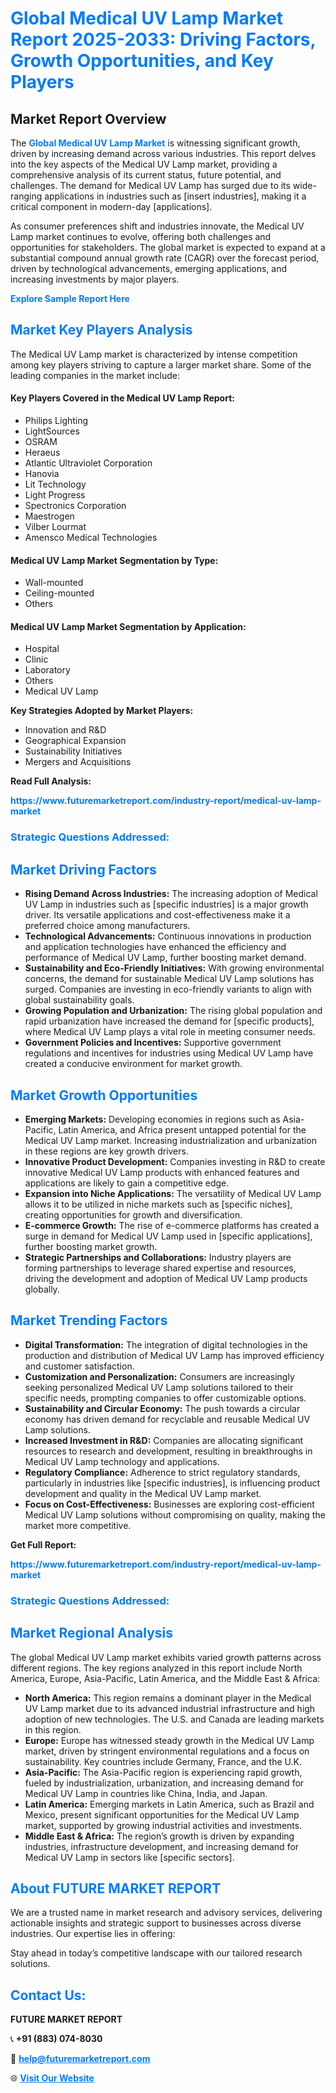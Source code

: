 <h1 style="color: #007BFF;">Global Medical UV Lamp Market Report 2025-2033: Driving Factors, Growth Opportunities, and Key Players</h1>

<section id="overview">
<h2>Market Report Overview</h2>
<p>The <a href="https://www.futuremarketreport.com/industry-report/medical-uv-lamp-market" style="color: #007BFF; text-decoration: none;"><strong>Global Medical UV Lamp Market</strong></a> is witnessing significant growth, driven by increasing demand across various industries. This report delves into the key aspects of the Medical UV Lamp market, providing a comprehensive analysis of its current status, future potential, and challenges. The demand for Medical UV Lamp has surged due to its wide-ranging applications in industries such as [insert industries], making it a critical component in modern-day [applications].</p>
<p>As consumer preferences shift and industries innovate, the Medical UV Lamp market continues to evolve, offering both challenges and opportunities for stakeholders. The global market is expected to expand at a substantial compound annual growth rate (CAGR) over the forecast period, driven by technological advancements, emerging applications, and increasing investments by major players.</p>
</section>

<section id="overview">
<p><a href="https://www.futuremarketreport.com/request-sample/reportId=123997" style="color: #007BFF; text-decoration: none;"><strong>Explore Sample Report Here</strong></a></p>
</section>

<section id="key-players">
<h2 style="color: #007BFF;">Market Key Players Analysis</h2>
<p>The Medical UV Lamp market is characterized by intense competition among key players striving to capture a larger market share. Some of the leading companies in the market include:</p>
<h4>Key Players Covered in the Medical UV Lamp Report:</h4>
<ul><li>Philips Lighting</li><li>LightSources</li><li>OSRAM</li><li>Heraeus</li><li>Atlantic Ultraviolet Corporation</li><li>Hanovia</li><li>Lit Technology</li><li>Light Progress</li><li>Spectronics Corporation</li><li>Maestrogen</li><li>Vilber Lourmat</li><li>Amensco Medical Technologies</li></ul>
<h4>Medical UV Lamp Market Segmentation by Type:</h4>
<ul><li>Wall-mounted</li><li>Ceiling-mounted</li><li>Others</li></ul>

<h4>Medical UV Lamp Market Segmentation by Application:</h4>
<ul><li>Hospital</li><li>Clinic</li><li>Laboratory</li><li>Others</li><li>Medical UV Lamp</li></ul>
<p><strong>Key Strategies Adopted by Market Players:</strong></p>
<ul>
<li>Innovation and R&D</li>
<li>Geographical Expansion</li>
<li>Sustainability Initiatives</li>
<li>Mergers and Acquisitions</li>
</ul>
</section>

<section>
<p><strong>Read Full Analysis: </strong></p><a href="https://www.futuremarketreport.com/industry-report/medical-uv-lamp-market" style="color: #007BFF; text-decoration: none;"><strong>https://www.futuremarketreport.com/industry-report/medical-uv-lamp-market</strong></a>
<h3 style="color: #007BFF;">Strategic Questions Addressed:</h3>
</section>

<section id="driving-factors">
<h2 style="color: #007BFF;">Market Driving Factors</h2>
<ul>
<li><strong>Rising Demand Across Industries:</strong> The increasing adoption of Medical UV Lamp in industries such as [specific industries] is a major growth driver. Its versatile applications and cost-effectiveness make it a preferred choice among manufacturers.</li>
<li><strong>Technological Advancements:</strong> Continuous innovations in production and application technologies have enhanced the efficiency and performance of Medical UV Lamp, further boosting market demand.</li>
<li><strong>Sustainability and Eco-Friendly Initiatives:</strong> With growing environmental concerns, the demand for sustainable Medical UV Lamp solutions has surged. Companies are investing in eco-friendly variants to align with global sustainability goals.</li>
<li><strong>Growing Population and Urbanization:</strong> The rising global population and rapid urbanization have increased the demand for [specific products], where Medical UV Lamp plays a vital role in meeting consumer needs.</li>
<li><strong>Government Policies and Incentives:</strong> Supportive government regulations and incentives for industries using Medical UV Lamp have created a conducive environment for market growth.</li>
</ul>
</section>

<section id="growth-opportunities">
<h2 style="color: #007BFF;">Market Growth Opportunities</h2>
<ul>
<li><strong>Emerging Markets:</strong> Developing economies in regions such as Asia-Pacific, Latin America, and Africa present untapped potential for the Medical UV Lamp market. Increasing industrialization and urbanization in these regions are key growth drivers.</li>
<li><strong>Innovative Product Development:</strong> Companies investing in R&D to create innovative Medical UV Lamp products with enhanced features and applications are likely to gain a competitive edge.</li>
<li><strong>Expansion into Niche Applications:</strong> The versatility of Medical UV Lamp allows it to be utilized in niche markets such as [specific niches], creating opportunities for growth and diversification.</li>
<li><strong>E-commerce Growth:</strong> The rise of e-commerce platforms has created a surge in demand for Medical UV Lamp used in [specific applications], further boosting market growth.</li>
<li><strong>Strategic Partnerships and Collaborations:</strong> Industry players are forming partnerships to leverage shared expertise and resources, driving the development and adoption of Medical UV Lamp products globally.</li>
</ul>
</section>

<section id="trending-factors">
<h2 style="color: #007BFF;">Market Trending Factors</h2>
<ul>
<li><strong>Digital Transformation:</strong> The integration of digital technologies in the production and distribution of Medical UV Lamp has improved efficiency and customer satisfaction.</li>
<li><strong>Customization and Personalization:</strong> Consumers are increasingly seeking personalized Medical UV Lamp solutions tailored to their specific needs, prompting companies to offer customizable options.</li>
<li><strong>Sustainability and Circular Economy:</strong> The push towards a circular economy has driven demand for recyclable and reusable Medical UV Lamp solutions.</li>
<li><strong>Increased Investment in R&D:</strong> Companies are allocating significant resources to research and development, resulting in breakthroughs in Medical UV Lamp technology and applications.</li>
<li><strong>Regulatory Compliance:</strong> Adherence to strict regulatory standards, particularly in industries like [specific industries], is influencing product development and quality in the Medical UV Lamp market.</li>
<li><strong>Focus on Cost-Effectiveness:</strong> Businesses are exploring cost-efficient Medical UV Lamp solutions without compromising on quality, making the market more competitive.</li>
</ul>
</section>

<section>
<p><strong>Get Full Report: </strong></p><a href="https://www.futuremarketreport.com/industry-report/medical-uv-lamp-market" style="color: #007BFF; text-decoration: none;"><strong>https://www.futuremarketreport.com/industry-report/medical-uv-lamp-market</strong></a>
<h3 style="color: #007BFF;">Strategic Questions Addressed:</h3>
</section>


<section id="regional-analysis">
<h2 style="color: #007BFF;">Market Regional Analysis</h2>
<p>The global Medical UV Lamp market exhibits varied growth patterns across different regions. The key regions analyzed in this report include North America, Europe, Asia-Pacific, Latin America, and the Middle East & Africa:</p>
<ul>
<li><strong>North America:</strong> This region remains a dominant player in the Medical UV Lamp market due to its advanced industrial infrastructure and high adoption of new technologies. The U.S. and Canada are leading markets in this region.</li>
<li><strong>Europe:</strong> Europe has witnessed steady growth in the Medical UV Lamp market, driven by stringent environmental regulations and a focus on sustainability. Key countries include Germany, France, and the U.K.</li>
<li><strong>Asia-Pacific:</strong> The Asia-Pacific region is experiencing rapid growth, fueled by industrialization, urbanization, and increasing demand for Medical UV Lamp in countries like China, India, and Japan.</li>
<li><strong>Latin America:</strong> Emerging markets in Latin America, such as Brazil and Mexico, present significant opportunities for the Medical UV Lamp market, supported by growing industrial activities and investments.</li>
<li><strong>Middle East & Africa:</strong> The region’s growth is driven by expanding industries, infrastructure development, and increasing demand for Medical UV Lamp in sectors like [specific sectors].</li>
</ul>
</section>

<footer>
<h2 style="color: #007BFF;">About FUTURE MARKET REPORT</h2>
<p>We are a trusted name in market research and advisory services, delivering actionable insights and strategic support to businesses across diverse industries. Our expertise lies in offering:</p>

<p>Stay ahead in today’s competitive landscape with our tailored research solutions.</p>

<h2 style="color: #007BFF;">Contact Us:</h2>
<p><strong>FUTURE MARKET REPORT</strong></p>
<p>📞 <strong>+91 (883) 074-8030</strong></p>
<p>📧 <strong><a href="mailto:help@futuremarketreport.com" style="color: #007BFF;">help@futuremarketreport.com</a></strong></p>
<p>🌐 <strong><a href="https://www.futuremarketreport.com/" style="color: #007BFF;">Visit Our Website</a></strong></p>
</footer>
